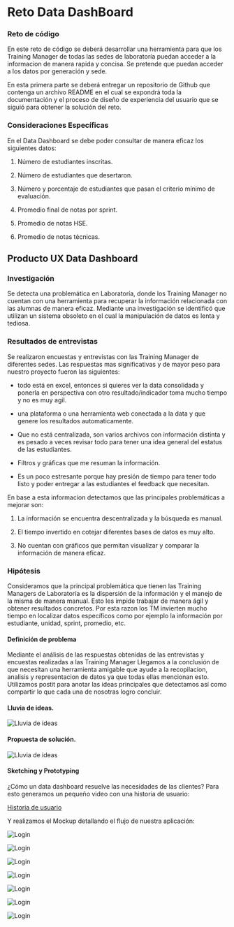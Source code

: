 # Reto Data DashBoard

###  Reto de código

En este reto de código se deberá desarrollar una herramienta para que los Training Manager de todas las sedes de laboratoría puedan acceder a la informacion de manera rapida y concisa. Se pretende que puedan acceder a los datos por generación y sede.

En esta primera parte se deberá entregar un repositorio de Github que contenga un archivo README en el cual se expondrá toda la documentación y el proceso de diseño de experiencia del usuario que se siguió para obtener la solución del reto.

### Consideraciones Específicas

En el Data Dashboard se debe poder consultar de manera eficaz los siguientes datos:

1. Número de estudiantes inscritas.

2. Número de estudiantes que desertaron.

3. Número y porcentaje de estudiantes que pasan el criterio mínimo de evaluación.

4. Promedio final de notas por sprint.

5. Promedio de notas HSE.

6. Promedio de notas técnicas.

## Producto UX Data Dashboard

### Investigación

Se detecta una problemática en Laboratoría, donde los Training Manager no cuentan con una herramienta para recuperar la información relacionada con las alumnas de manera eficaz.
Mediante una investigación se identificó que utilizan un sistema obsoleto en el cual la manipulación de datos es lenta y tediosa.

### Resultados de entrevistas

Se realizaron encuestas y entrevistas con las Training Manager de diferentes sedes.
Las respuestas mas significativas y de mayor peso para nuestro proyecto fueron las siguientes:

 - todo está en excel, entonces si quieres ver la data consolidada y ponerla en perspectiva con otro resultado/indicador toma mucho tiempo y no es muy agil.

 - una plataforma o una herramienta web conectada a la data y que genere los resultados automaticamente.

 - Que no está centralizada, son varios archivos con información distinta y es pesado a veces revisar todo para tener una idea general del estatus de las estudiantes.

 - Filtros y gráficas que me resuman la información.

 - Es un poco estresante porque hay presión de tiempo para tener todo listo y poder entregar a las estudiantes el feedback que necesitan.

En base a esta informacíon detectamos que las principales problemáticas a mejorar son:

1. La información se encuentra descentralizada y la búsqueda es manual.

2. El tiempo invertido en cotejar diferentes bases de datos es muy alto.

3. No cuentan con gráficos que permitan visualizar y comparar la información de manera eficaz.

### Hipótesis

Consideramos que la principal problemática que tienen las Training Managers de Laboratoría es la dispersión de la información y el manejo de la misma de manera manual.
Esto les impide trabajar de manera ágil y obtener resultados concretos.
Por esta razon los TM invierten mucho tiempo en localizar datos específicos como por ejemplo la información por estudiante, unidad, sprint, promedio, etc.

#### Definición de problema

 Mediante el análisis de las respuestas obtenidas de las entrevistas y encuestas realizadas a las Training Manager Llegamos a la conclusión de que necesitan una herramienta amigable que ayude a la recopilacion, analisis y representacion de datos ya que todas ellas mencionan esto. Utilizamos postit para anotar las ideas principales que detectamos así como compartir lo que cada una de nosotras logro concluir.

#### Lluvia de ideas.
![Lluvia de ideas](/assets/images/Lluviaideas.jpeg)

#### Propuesta de solución.

![Lluvia de ideas](/assets/images/Lluviaideas2.jpeg)

#### Sketching y Prototyping
¿Cómo un data dashboard resuelve las necesidades de las clientes?
Para esto generamos un pequeño video con una historia de usuario:

[Historia de usuario](https://www.powtoon.com/c/bjknz65hmC5/0/m)

Y realizamos el Mockup detallando el flujo de nuestra aplicación:

![Login](assets/images/DD1.jpg)

![Login](assets/images/DD2.jpg)

![Login](assets/images/DD3.jpg)

![Login](assets/images/DD4.jpg)

![Login](assets/images/DD5.jpg)

![Login](assets/images/DD6.jpg)

![Login](assets/images/DD7.jpg)
